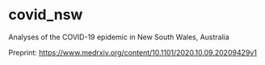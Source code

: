 # covid_nsw
Analyses of the COVID-19 epidemic in New South Wales, Australia

Preprint: https://www.medrxiv.org/content/10.1101/2020.10.09.20209429v1
